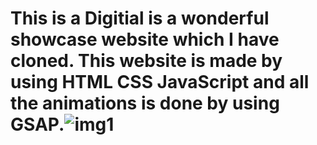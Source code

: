 # This is a Digitial is a wonderful showcase website which I have cloned. This website is made by using HTML CSS JavaScript and all the animations is done by using GSAP.![img1](https://user-images.githubusercontent.com/109471788/210162264-9cdfe2ff-0ee3-4e79-ae04-38143db6f77d.jpg)
